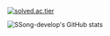 [![solved.ac.tier](http://mazassumnida.wtf/api/v2/generate_badge?boj=thdgnsrl123)](https://solved.ac/thdgnsrl123)

![SSong-develop's GitHub stats](https://github-readme-stats.vercel.app/api?username=SSong-develop&show_icons=true&theme=radical)
<!--
**SSong-develop/SSong-develop** is a ✨ _special_ ✨ repository because its `README.md` (this file) appears on your GitHub profile.

Here are some ideas to get you started:

- 🔭 I’m currently working on ...
- 🌱 I’m currently learning ...
- 👯 I’m looking to collaborate on ...
- 🤔 I’m looking for help with ...
- 💬 Ask me about ...
- 📫 How to reach me: ...
- 😄 Pronouns: ...
- ⚡ Fun fact: ...
-->
